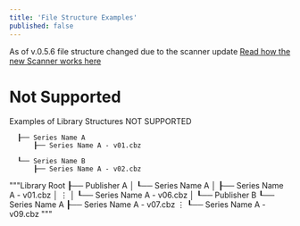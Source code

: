 ```yaml
---
title: 'File Structure Examples'
published: false
---
```


As of v.0.5.6 file structure changed due to the scanner update
[Read how the new Scanner works here](https://wiki.kavitareader.com/en/guides/misc/how-the-scanner-works)
# Not Supported
Examples of Library Structures NOT SUPPORTED
```Library Root
  ┠── Series Name A
      ┠── Series Name A - v01.cbz
      
  ┖── Series Name B
      ┠── Series Name A - v02.cbz
```
"""Library Root
  ┠── Publisher A
  │   ┖── Series Name A
  │       ┠── Series Name A - v01.cbz
  │       ⋮
  │       ┖── Series Name A - v06.cbz
  │
  ┖── Publisher B
      ┖── Series Name A
          ┠── Series Name A - v07.cbz
          ⋮
          ┖── Series Name A - v09.cbz
"""
